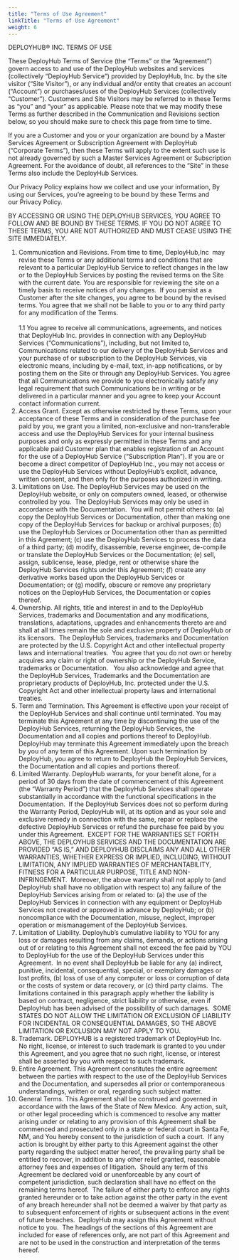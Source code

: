 ```yaml
---
title: "Terms of Use Agreement"
linkTitle: "Terms of Use Agreement"
weight: 6
---
```



DEPLOYHUB® INC. TERMS OF USE

These DeployHub Terms of Service (the “Terms” or the “Agreement”) govern access to and use of the DeployHub websites and services (collectively “DeployHub Service”) provided by DeployHub, Inc. by the site visitor (“Site Visitor”), or any individual and/or entity that creates an account (“Account”) or purchases/uses of the DeployHub Services (collectively “Customer”). Customers and Site Visitors may be referred to in these Terms as “you” and “your” as applicable. Please note that we may modify these Terms as further described in the Communication and Revisions section below, so you should make sure to check this page from time to time.

If you are a Customer and you or your organization are bound by a Master Services Agreement or Subscription Agreement with DeployHub (“Corporate Terms”), then these Terms will apply to the extent such use is not already governed by such a Master Services Agreement or Subscription Agreement. For the avoidance of doubt, all references to the “Site” in these Terms also include the DeployHub Services.

Our Privacy Policy explains how we collect and use your information, By using our Services, you’re agreeing to be bound by these Terms and our Privacy Policy.

BY ACCESSING OR USING THE DEPLOYHUB SERVICES, YOU AGREE TO FOLLOW AND BE BOUND BY THESE TERMS. IF YOU DO NOT AGREE TO THESE TERMS, YOU ARE NOT AUTHORIZED AND MUST CEASE USING THE SITE IMMEDIATELY.

1. Communication and Revisions. From time to time, DeployHub,Inc  may revise these Terms or any additional terms and conditions that are relevant to a particular DeployHub Service to reflect changes in the law or to the DeployHub Services by posting the revised terms on the Site with the current date. You are responsible for reviewing the site on a timely basis to receive notices of any changes.  If you persist as a Customer after the site changes, you agree to be bound by the revised terms. You agree that we shall not be liable to you or to any third party for any modification of the Terms. <br><br>1.1 You agree to receive all communications, agreements, and notices that DeployHub Inc. provides in connection with any DeployHub Services (“Communications”), including, but not limited to, Communications related to our delivery of the DeployHub Services and your purchase of or subscription to the DeployHub Services, via electronic means, including by e-mail, text, in-app notifications, or by posting them on the Site or through any DeployHub Services. You agree that all Communications we provide to you electronically satisfy any legal requirement that such Communications be in writing or be delivered in a particular manner and you agree to keep your Account contact information current.
2. Access Grant. Except as otherwise restricted by these Terms, upon your acceptance of these Terms and in consideration of the purchase fee paid by you, we grant you a limited, non-exclusive and non-transferable access and use the DeployHub Services for your internal business purposes and only as expressly permitted in these Terms and any applicable paid Customer plan that enables registration of an Account for the use of a DeployHub Service (“Subscription Plan”). If you are or become a direct competitor of DeployHub Inc., you may not access or use the DeployHub Services without DeployHub’s explicit, advance, written consent, and then only for the purposes authorized in writing.
3. Limitations on Use. The DeployHub Services may be used on the DeployHub website, or only on computers owned, leased, or otherwise controlled by you.  The DeployHub Services may only be used in accordance with the Documentation.  You will not permit others to: (a) copy the DeployHub Services or Documentation, other than making one copy of the DeployHub Services for backup or archival purposes; (b) use the DeployHub Services or Documentation other than as permitted in this Agreement; (c) use the DeployHub Services to process the data of a third party; (d) modify, disassemble, reverse engineer, de-compile or translate the DeployHub Services or the Documentation; (e) sell, assign, sublicense, lease, pledge, rent or otherwise share the DeployHub Services rights under this Agreement; (f) create any derivative works based upon the DeployHub Services or Documentation; or (g) modify, obscure or remove any proprietary notices on the DeployHub Services, the Documentation or copies thereof.
4. Ownership. All rights, title and interest in and to the DeployHub Services, trademarks and Documentation and any modifications, translations, adaptations, upgrades and enhancements thereto are and shall at all times remain the sole and exclusive property of DeployHub or its licensors.  The DeployHub Services, trademarks and Documentation are protected by the U.S. Copyright Act and other intellectual property laws and international treaties.  You agree that you do not own or hereby acquires any claim or right of ownership or the DeployHub Service, trademarks or Documentation.   You also acknowledge and agree that the DeployHub Services, Trademarks and the Documentation are proprietary products of DeployHub, Inc. protected under the U.S. Copyright Act and other intellectual property laws and international treaties.
5. Term and Termination. This Agreement is effective upon your receipt of the DeployHub Services and shall continue until terminated. You may terminate this Agreement at any time by discontinuing the use of the DeployHub Services, returning the DeployHub Services, the Documentation and all copies and portions thereof to DeployHub.  DeployHub may terminate this Agreement immediately upon the breach by you of any term of this Agreement. Upon such termination by DeployHub, you agree to return to DeployHub the DeployHub Services, the Documentation and all copies and portions thereof.
6. Limited Warranty. DeployHub warrants, for your benefit alone, for a period of 30 days from the date of commencement of this Agreement (the “Warranty Period”) that the DeployHub Services shall operate substantially in accordance with the functional specifications in the Documentation.  If the DeployHub Services does not so perform during the Warranty Period, DeployHub will, at its option and as your sole and exclusive remedy in connection with the same, repair or replace the defective DeployHub Services or refund the purchase fee paid by you under this Agreement.  EXCEPT FOR THE WARRANTIES SET FORTH ABOVE, THE DEPLOYHUB SERVICES AND THE DOCUMENTATION ARE PROVIDED “AS IS,” AND DEPLOYHUB DISCLAIMS ANY AND ALL OTHER WARRANTIES, WHETHER EXPRESS OR IMPLIED, INCLUDING, WITHOUT LIMITATION, ANY IMPLIED WARRANTIES OF MERCHANTABILITY, FITNESS FOR A PARTICULAR PURPOSE, TITLE AND NON-INFRINGEMENT.  Moreover, the above warranty shall not apply to (and DeployHub shall have no obligation with respect to) any failure of the DeployHub Services arising from or related to: (a) the use of the DeployHub Services in connection with any equipment or DeployHub Services not created or approved in advance by DeployHub; or (b) noncompliance with the Documentation, misuse, neglect, improper operation or mismanagement of the DeployHub Services.
7. Limitation of Liability. Deployhub’s cumulative liability to YOU for any loss or damages resulting from any claims, demands, or actions arising out of or relating to this Agreement shall not exceed the fee paid by YOU to DeployHub for the use of the DeployHub Services under this Agreement.  In no event shall DeployHub be liable for any (a) indirect, punitive, incidental, consequential, special, or exemplary damages or lost profits, (b) loss of use of any computer or loss or corruption of data or the costs of system or data recovery, or (c) third party claims.  The limitations contained in this paragraph apply whether the liability is based on contract, negligence, strict liability or otherwise, even if DeployHub has been advised of the possibility of such damages.  SOME STATES DO NOT ALLOW THE LIMITATION OR EXCLUSION OF LIABILITY FOR INCIDENTAL OR CONSEQUENTIAL DAMAGES, SO THE ABOVE LIMITATION OR EXCLUSION MAY NOT APPLY TO YOU.
8. Trademark. DEPLOYHUB is a registered trademark of DeployHub Inc.  No right, license, or interest to such trademark is granted to you under this Agreement, and you agree that no such right, license, or interest shall be asserted by you with respect to such trademark.
9. Entire Agreement. This Agreement constitutes the entire agreement between the parties with respect to the use of the DeployHub Services and the Documentation, and supersedes all prior or contemporaneous understandings, written or oral, regarding such subject matter.
10. General Terms. This Agreement shall be construed and governed in accordance with the laws of the State of New Mexico.  Any action, suit, or other legal proceeding which is commenced to resolve any matter arising under or relating to any provision of this Agreement shall be commenced and prosecuted only in a state or federal court in Santa Fe, NM, and You hereby consent to the jurisdiction of such a court.  If any action is brought by either party to this Agreement against the other party regarding the subject matter hereof, the prevailing party shall be entitled to recover, in addition to any other relief granted, reasonable attorney fees and expenses of litigation.  Should any term of this Agreement be declared void or unenforceable by any court of competent jurisdiction, such declaration shall have no effect on the remaining terms hereof.  The failure of either party to enforce any rights granted hereunder or to take action against the other party in the event of any breach hereunder shall not be deemed a waiver by that party as to subsequent enforcement of rights or subsequent actions in the event of future breaches.  DeployHub may assign this Agreement without notice to you.  The headings of the sections of this Agreement are included for ease of references only, are not part of this Agreement and are not to be used in the construction and interpretation of the terms hereof.
